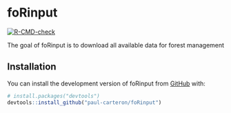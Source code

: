 
<!-- README.md is generated from README.Rmd. Please edit that file -->

# foRinput

<!-- badges: start -->

[![R-CMD-check](https://github.com/paul-carteron/foRinput/actions/workflows/R-CMD-check.yaml/badge.svg)](https://github.com/paul-carteron/foRinput/actions/workflows/R-CMD-check.yaml)
<!-- badges: end -->

The goal of foRinput is to download all available data for forest
management

## Installation

You can install the development version of foRinput from
[GitHub](https://github.com/) with:

``` r
# install.packages("devtools")
devtools::install_github("paul-carteron/foRinput")
```
